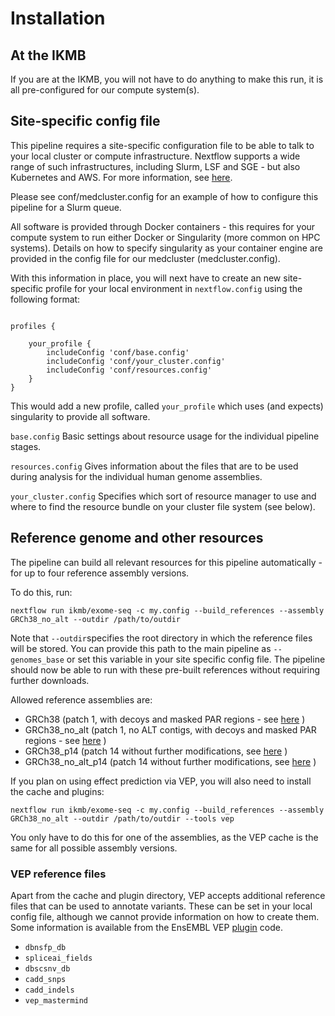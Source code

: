 # Installation

## At the IKMB

If you are at the IKMB, you will not have to do anything to make this run, it is all pre-configured for our compute system(s).
 
## Site-specific config file

This pipeline requires a site-specific configuration file to be able to talk to your local cluster or compute infrastructure. Nextflow supports a wide
range of such infrastructures, including Slurm, LSF and SGE - but also Kubernetes and AWS. For more information, see [here](https://www.nextflow.io/docs/latest/executor.html).

Please see conf/medcluster.config for an example of how to configure this pipeline for a Slurm queue.

All software is provided through Docker containers - this requires for your compute system to run either Docker or Singularity (more common on HPC systems). Details on how to specify singularity as your container engine are provided in the config file for our medcluster (medcluster.config).

With this information in place, you will next have to create an new site-specific profile for your local environment in `nextflow.config` using the following format:

```

profiles {
	
	your_profile {
		includeConfig 'conf/base.config'
		includeConfig 'conf/your_cluster.config'
		includeConfig 'conf/resources.config'
	}
}

```

This would add a new profile, called `your_profile` which uses (and expects) singularity to provide all software. 

`base.config` Basic settings about resource usage for the individual pipeline stages. 

`resources.config` Gives information about the files that are to be used during analysis for the individual human genome assemblies. 

`your_cluster.config` Specifies which sort of resource manager to use and where to find the resource bundle on your cluster file system (see below).

## Reference genome and other resources

The pipeline can build all relevant resources for this pipeline automatically - for up to four reference assembly versions. 

To do this, run:

```
nextflow run ikmb/exome-seq -c my.config --build_references --assembly GRCh38_no_alt --outdir /path/to/outdir
```

Note that `--outdir`specifies the root directory in which the reference files will be stored. You can provide this path to the main pipeline as `--genomes_base` or set this variable in your site specific config file. The pipeline should now be able to run with these pre-built references without requiring further downloads. 

Allowed reference assemblies are:

* GRCh38 (patch 1, with decoys and masked PAR regions - see [here](https://ftp.ncbi.nlm.nih.gov/genomes/all/GCA/000/001/405/GCA_000001405.15_GRCh38/seqs_for_alignment_pipelines.ucsc_ids/) )
* GRCh38_no_alt (patch 1, no ALT contigs, with decoys and masked PAR regions - see [here](https://ftp.ncbi.nlm.nih.gov/genomes/all/GCA/000/001/405/GCA_000001405.15_GRCh38/seqs_for_alignment_pipelines.ucsc_ids/) )
* GRCh38_p14 (patch 14 without further modifications, see [here](https://ftp.ncbi.nlm.nih.gov/genomes/all/GCA/000/001/405/GCA_000001405.29_GRCh38.p14/) )
* GRCh38_no_alt_p14 (patch 14 without further modifications, see [here](https://ftp.ncbi.nlm.nih.gov/genomes/all/GCA/000/001/405/GCA_000001405.29_GRCh38.p14/) )

If you plan on using effect prediction via VEP, you will also need to install the cache and plugins:

```
nextflow run ikmb/exome-seq -c my.config --build_references --assembly GRCh38_no_alt --outdir /path/to/outdir --tools vep
```

You only have to do this for one of the assemblies, as the VEP cache is the same for all possible assembly versions. 

### VEP reference files

Apart from the cache and plugin directory, VEP accepts additional reference files that can be used to annotate variants. These can be set in your local config file, although we cannot provide information on how to create them. Some information is available from the EnsEMBL VEP [plugin](https://github.com/Ensembl/VEP_plugins) code. 

- `dbnsfp_db`
- `spliceai_fields`
- `dbscsnv_db`
- `cadd_snps`
- `cadd_indels`
- `vep_mastermind`


